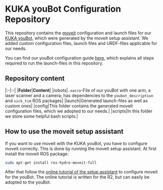 # KUKA youBot Configuration Repository
This repository contains the [moveit](http://moveit.ros.org/) configuration and launch files for our [KUKA youBot](http://www.youbot-store.com/kuka-youbot-omni-directional-mobile-platform-with-arm), which were generated by the moveit setup assistant. We added custom configuration files, launch files and URDF-files applicable for our needs.

You can find our youBot configuration guide [here](youBot_setup.md), which explains all steps required to run the launch-files in this repository.

## Repository content
|:-|:-|
|**Folder**|**Content**|
|robots|`.xacro`-File of our youBot with one arm, a laser scanner and a camera; has dependencies to the `youbot_description` and `sick_tim` ROS packages|
|launch|Generated launch-files as well as custom ones|
|config|This folder contains the generated moveit configuration files, which we adopted to our needs.|
|scripts|In this folder we store some helpful bash scripts.|

## How to use the moveit setup assistant
If you want to use moveit with the KUKA youBot, you have to configure moveit correctly. This is done by running the moveit setup assistant. At first install the moveit ROS package:
``` bash
sudo apt-get install ros-hydro-moveit-full
```
After that follow the [online tutorial of the setup assistant](http://docs.ros.org/indigo/api/moveit_tutorials/html/doc/setup_assistant/setup_assistant_tutorial.html) to configure moveit for the youBot. The online tutorial is written for the R2, but can easily be adopted to the youBot.
